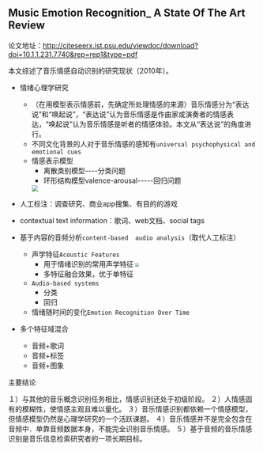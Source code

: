 ## Music Emotion Recognition_ A State Of The Art Review

论文地址：http://citeseerx.ist.psu.edu/viewdoc/download?doi=10.1.1.231.7740&rep=rep1&type=pdf

本文综述了音乐情感自动识别的研究现状（2010年）。

* 情绪心理学研究
  * （在用模型表示情感前，先确定所处理情感的来源）音乐情感分为“表达说”和“唤起说”，“表达说”认为音乐情感是作曲家或演奏者的情感表达，“唤起说”认为音乐情感是听者的情感体验。本文从“表达说”的角度进行。
  * 不同文化背景的人对于音乐情感的感知有`universal psychophysical and emotional cues`
  * 情感表示模型
    * 离散类别模型----分类问题
    * 环形结构模型valence-arousal-----回归问题
    <img src="http://notes-pictures.nos-eastchina1.126.net/20181108065208-717449.jpg" style="zoom:80%">
* 人工标注：调查研究、商业app搜集、有目的的游戏
* contextual text information：歌词、web文档、social tags
* 基于内容的音频分析`content-based  audio analysis`（取代人工标注）
  * 声学特征`Acoustic Features`
    * 用于情绪识别的常用声学特征
      <img src="http://notes-pictures.nos-eastchina1.126.net/20181108064536-883005.jpg"  style="zoom:50%">
    * 多特征融合效果，优于单特征
  * `Audio-based systems`
    * 分类
    * 回归
  * 情绪随时间的变化`Emotion Recognition Over Time`
* 多个特征域混合

  * 音频+歌词
  * 音频+标签
  * 音频+图象



主要结论

１）与其他的音乐概念识别任务相比，情感识别还处于初级阶段。
２）人情感固有的模糊性，使情感主观且难以量化。
３）音乐情感识别都依赖一个情感模型，但情感模型仍然是心理学研究的一个活跃课题。
４）音乐情感并不是完全包含在音频中．单靠音频数据本身，不能完全识别音乐情感。
５）基于音频的音乐情感识别是音乐信息检索研究者的一项长期目标。


